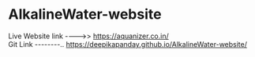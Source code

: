 # AlkalineWater-website

Live Website link ---->>
https://aquanizer.co.in/ <br>
Git Link --------..
https://deepikapanday.github.io/AlkalineWater-website/
